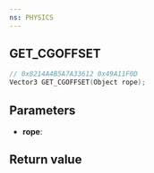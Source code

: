 ```yaml
---
ns: PHYSICS
---
```

## GET_CGOFFSET

```c
// 0x8214A4B5A7A33612 0x49A11F0D
Vector3 GET_CGOFFSET(Object rope);
```


## Parameters
* **rope**: 

## Return value
